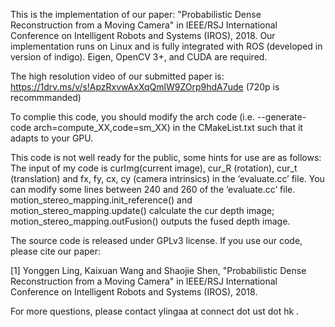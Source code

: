 This is the implementation of our paper: "Probabilistic Dense Reconstruction from a Moving Camera" in IEEE/RSJ International Conference on Intelligent Robots and Systems (IROS), 2018. Our implementation runs on Linux and is fully integrated with ROS (developed in version of indigo). Eigen, OpenCV 3+, and CUDA are required.

The high resolution video of our submitted paper is: https://1drv.ms/v/s!ApzRxvwAxXqQmlW9ZOrp9hdA7ude (720p is recommmanded)

To complie this code, you should modify the arch code (i.e. --generate-code arch=compute_XX,code=sm_XX) in the CMakeList.txt such that it adapts to your GPU.

This code is not well ready for the public, some hints for use are as follows:
The input of my code is curImg(current image), cur_R (rotation), cur_t (translation) and fx, fy, cx, cy (camera intrinsics) in the ‘evaluate.cc’ file.
You can modify some lines between 240 and 260 of the  ‘evaluate.cc’ file. 
motion_stereo_mapping.init_reference() and motion_stereo_mapping.update()  calculate the cur depth image;
motion_stereo_mapping.outFusion() outputs the fused depth image.



The source code is released under GPLv3 license. If you use our code, please cite our paper:

[1] Yonggen Ling, Kaixuan Wang and Shaojie Shen, "Probabilistic Dense Reconstruction from a Moving Camera" in IEEE/RSJ International Conference on Intelligent Robots and Systems (IROS), 2018.

For more questions, please contact ylingaa at connect dot ust dot hk .
